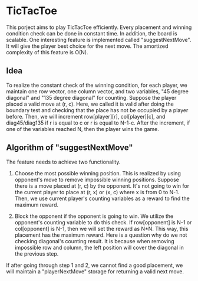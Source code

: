 # TicTacToe

This porject aims to play TicTacToe efficiently. Every placement and winning condition check can be done in constant time. In addition, the board is scalable. One interesting feature is implemented called "suggestNextMove". It will give the player best choice for the next move. The amortized complexity of this feature is O(N).

## Idea

To realize the constant check of the winning condition, for each player, we maintain one row vector, one column vector, and two variables, "45 degree diagonal" and "135 degree diagonal" for counting. Suppose the player placed a valid move at (r, c). Here, we called it is valid after doing the boundary test and checking that the place has not be occupied by a player before. Then, we will increment row[player][r], col[player][c], and diag45/diag135 if r is equal to c or r is equal to N-1-c. After the increment, if one of the variables reached N, then the player wins the game.

## Algorithm of "suggestNextMove"

The feature needs to achieve two functionality. 
  
  1. Choose the most possible winning position. 
      This is realized by using opponent's move to remove impossible winning positions. Suppose there is a move placed at (r, c) by the         opponent. It's not going to win for the current player to place at (r, x) or (x, c) where x is from 0 to N-1. Then, we use current         player's counting variables as a reward to find the maximum reward.
      
  2. Block the opponent if the opponent is going to win.
      We utilize the opponent's counting variable to do this check. If row[opponent] is N-1 or col[opponent] is N-1, then we will set the       reward as N*N. This way, this placement has the maximum reward. Here is a question why do we not checking diagonal's counting             result. It is because when removing impossible row and column, the left position will cover the diagonal in the previous step.
      
If after going through step 1 and 2, we cannot find a good placement, we will maintain a "playerNextMove" storage for returning a valid next move.
